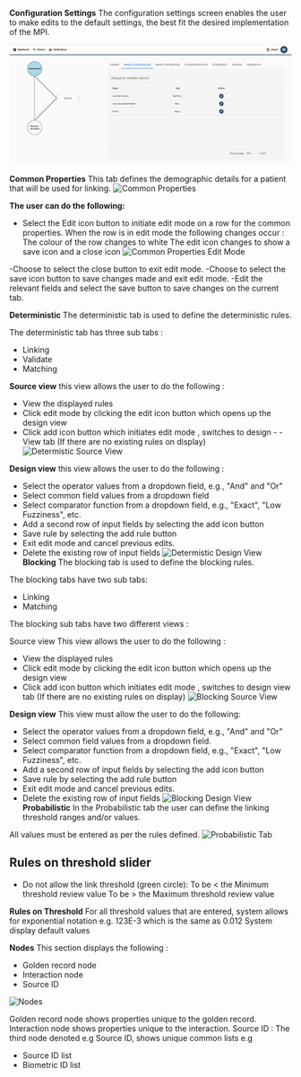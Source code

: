**Configuration Settings**
The configuration settings screen enables the user to make edits to the default settings, the best fit the desired implementation of the MPI.

![Configuration Settings](.gitbook/assets/27.png)

**Common Properties**
This tab defines the demographic details for a patient that will be used for linking.
![Common Properties](.gitbook/assets/19)

**The user can do the following:**
- Select the Edit icon button to initiate edit mode on a row for the common properties.
When the row is in edit mode the following changes occur :
The colour of the row changes to white 
The edit icon changes to show a save icon and a close icon
![Common Properties Edit Mode](.gitbook/assets/20)

-Choose to select the close button to exit edit mode.
-Choose to select the save icon button to save changes made and exit edit mode.
-Edit the relevant fields and select the save button to save changes on the current tab.

**Deterministic**
The deterministic tab  is used to define the deterministic rules. 

The deterministic tab has three sub tabs : 
- Linking
- Validate 
- Matching 

**Source view**
 this view allows the user to do the following :
- View the displayed rules
- Click edit mode by clicking the edit icon button which opens up the design view
- Click add icon button which initiates edit mode ,  switches to design - - View tab (If there are no existing rules on display)
![Determistic Source View](.gitbook/assets/21)

**Design view**
this view allows the user to do the following :
- Select the operator values from a dropdown field, e.g., "And" and "Or"
- Select common field values from a dropdown field
- Select comparator function from a dropdown field, e.g., "Exact", "Low Fuzziness", etc.
- Add a second row of input fields by selecting the add icon button
- Save rule by selecting the add rule button
- Exit edit mode and cancel previous edits.
- Delete the existing row of input fields
![Determistic Design View](.gitbook/assets/22)
**Blocking**
The blocking tab  is used to define the blocking rules. 

The blocking tabs have two sub tabs: 
- Linking 
- Matching 

The blocking sub tabs  have two different views :

Source view 
This view allows the user to do the following :
- View the displayed rules
- Click edit mode by clicking the edit icon button which opens up the design view
- Click add icon button which initiates edit mode ,  switches to design view tab (If there are no existing rules on display)
![Blocking Source View](.gitbook/assets/23)

**Design view**
This view must allow the user to do the following:

- Select the operator values from a dropdown field, e.g., "And" and "Or"
- Select common field values from a dropdown field.
- Select comparator function from a dropdown field, e.g., "Exact", "Low Fuzziness", etc.
- Add a second row of input fields by selecting the add icon button
- Save rule by selecting the add rule button
- Exit edit mode and cancel previous edits.
- Delete the existing row of input fields
![Blocking Design View](.gitbook/assets/25)
**Probabilistic**
   In the Probabilistic tab the user can  define the linking threshold ranges and/or values. 

All values must be entered as per the rules defined.
![Probabilistic Tab](.gitbook/assets/26)

## Rules on threshold slider
- Do not allow the link threshold (green circle):
To be < the Minimum threshold review value
To be > the Maximum threshold review value

**Rules on Threshold**
For all threshold values that are entered, system allows for exponential notation e.g. 123E-3 which is the same as 0.012
System display default values 

**Nodes**
This section displays the following  : 
- Golden record node
- Interaction node
- Source ID

![Nodes](.gitbook/assets/28)

Golden record node shows properties unique to the golden record.
Interaction node shows properties unique to the interaction.
Source ID : The third node denoted e.g Source ID, shows unique common lists e.g 
- Source ID list
- Biometric ID list
